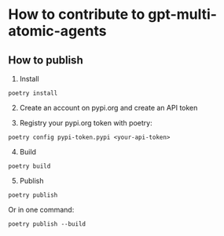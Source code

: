 # How to contribute to gpt-multi-atomic-agents

## How to publish

1. Install

```
poetry install
```

2. Create an account on pypi.org and create an API token

3. Registry your pypi.org token with poetry:

```
poetry config pypi-token.pypi <your-api-token>
```

4. Build

```
poetry build
```

5. Publish

```
poetry publish
```

Or in one command:

```
poetry publish --build
```
